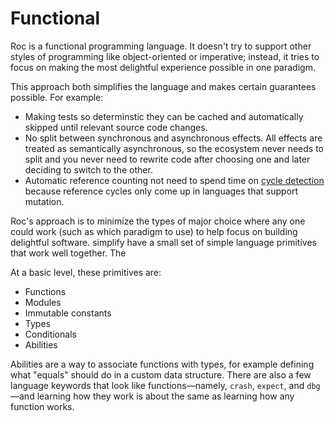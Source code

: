 # Functional

Roc is a functional programming language. It doesn't try to support other styles of programming like object-oriented or imperative; instead, it tries to focus on making the most delightful experience possible in one paradigm.

This approach both simplifies the language and makes certain guarantees possible. For example:

* Making tests so determinstic they can be cached and automatically skipped until relevant source code changes.
* No split between synchronous and asynchronous effects. All effects are treated as semantically asynchronous, so the ecosystem never needs to split and you never need to rewrite code after choosing one and later deciding to switch to the other.
* Automatic reference counting not need to spend time on [cycle detection](https://en.wikipedia.org/wiki/Reference_counting#Dealing_with_reference_cycles) because reference cycles only come up in languages that support mutation.

Roc's approach is to minimize the types of major choice where any one could work (such as which paradigm to use) to help focus on building delightful software. simplify have a small set of simple language primitives that work well together. The

At a basic level, these primitives are:

- Functions
- Modules
- Immutable constants
- Types
- Conditionals
- Abilities

Abilities are a way to associate functions with types, for example defining what "equals" should do in a custom data structure. There are also a few language keywords that look like functions—namely, `crash`, `expect`, and `dbg`—and learning how they work is about the same as learning how any function works.
